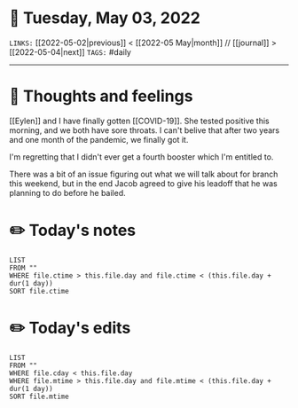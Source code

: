 # 📅 Tuesday, May 03, 2022
`LINKS:` [[2022-05-02|previous]] < [[2022-05 May|month]] // [[journal]] > [[2022-05-04|next]] 
`TAGS:` #daily

---
# 💭 Thoughts and feelings
[[Eylen]] and I have finally gotten [[COVID-19]]. She tested positive this morning, and we both have sore throats. I can't belive that after two years and one month of the pandemic, we finally got it. 

I'm regretting that I didn't ever get a fourth booster which I'm entitled to. 

There was a bit of an issue figuring out what we will talk about for branch this weekend, but in the end Jacob agreed to give his leadoff that he was planning to do before he bailed. 

# ✏️ Today's notes
```dataview
LIST 
FROM ""
WHERE file.ctime > this.file.day and file.ctime < (this.file.day + dur(1 day))
SORT file.ctime
```
# ✏️ Today's edits
```dataview
LIST
FROM ""
WHERE file.cday < this.file.day
WHERE file.mtime > this.file.day and file.mtime < (this.file.day + dur(1 day))
SORT file.mtime
```